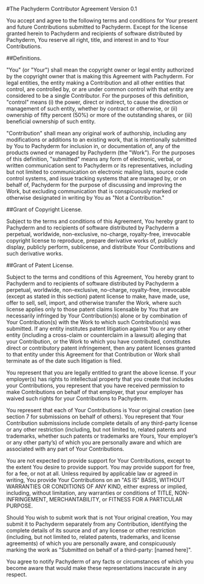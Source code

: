 #The Pachyderm Contributor Agreement Version 0.1

You accept and agree to the following terms and conditions for Your present and
future Contributions submitted to Pachyderm. Except for the license granted
herein to Pachyderm and recipients of software distributed by Pachyderm, You
reserve all right, title, and interest in and to Your Contributions.

##Definitions.

"You" (or "Your") shall mean the copyright owner or legal entity authorized by
the copyright owner that is making this Agreement with Pachyderm. For legal
entities, the entity making a Contribution and all other entities that control,
are controlled by, or are under common control with that entity are considered
to be a single Contributor. For the purposes of this definition, "control"
means (i) the power, direct or indirect, to cause the direction or management
of such entity, whether by contract or otherwise, or (ii) ownership of fifty
percent (50%) or more of the outstanding shares, or (iii) beneficial ownership
of such entity.

"Contribution" shall mean any original work of authorship, including any
modifications or additions to an existing work, that is intentionally submitted
by You to Pachyderm for inclusion in, or documentation of, any of the products
owned or managed by Pachyderm (the "Work"). For the purposes of this
definition, "submitted" means any form of electronic, verbal, or written
communication sent to Pachyderm or its representatives, including but not
limited to communication on electronic mailing lists, source code control
systems, and issue tracking systems that are managed by, or on behalf of,
Pachyderm for the purpose of discussing and improving the Work, but excluding
communication that is conspicuously marked or otherwise designated in writing
by You as "Not a Contribution."

##Grant of Copyright License.

Subject to the terms and conditions of this Agreement, You hereby grant to
Pachyderm and to recipients of software distributed by Pachyderm a perpetual,
worldwide, non-exclusive, no-charge, royalty-free, irrevocable copyright
license to reproduce, prepare derivative works of, publicly display, publicly
perform, sublicense, and distribute Your Contributions and such derivative
works.

##Grant of Patent License.

Subject to the terms and conditions of this Agreement, You hereby grant to
Pachyderm and to recipients of software distributed by Pachyderm a perpetual,
worldwide, non-exclusive, no-charge, royalty-free, irrevocable (except as
stated in this section) patent license to make, have made, use, offer to sell,
sell, import, and otherwise transfer the Work, where such license applies only
to those patent claims licensable by You that are necessarily infringed by Your
Contribution(s) alone or by combination of Your Contribution(s) with the Work
to which such Contribution(s) was submitted. If any entity institutes patent
litigation against You or any other entity (including a cross-claim or
counterclaim in a lawsuit) alleging that your Contribution, or the Work to
which you have contributed, constitutes direct or contributory patent
infringement, then any patent licenses granted to that entity under this
Agreement for that Contribution or Work shall terminate as of the date such
litigation is filed.

You represent that you are legally entitled to grant the above license. If your
employer(s) has rights to intellectual property that you create that includes
your Contributions, you represent that you have received permission to make
Contributions on behalf of that employer, that your employer has waived such
rights for your Contributions to Pachyderm.

You represent that each of Your Contributions is Your original creation (see
section 7 for submissions on behalf of others). You represent that Your
Contribution submissions include complete details of any third-party license or
any other restriction (including, but not limited to, related patents and
trademarks, whether such patents or trademarks are Yours, Your employer’s or
any other party’s) of which you are personally aware and which are associated
with any part of Your Contributions.

You are not expected to provide support for Your Contributions, except to the
extent You desire to provide support. You may provide support for free, for a
fee, or not at all. Unless required by applicable law or agreed in writing, You
provide Your Contributions on an "AS IS" BASIS, WITHOUT WARRANTIES OR
CONDITIONS OF ANY KIND, either express or implied, including, without
limitation, any warranties or conditions of TITLE, NON- INFRINGEMENT,
MERCHANTABILITY, or FITNESS FOR A PARTICULAR PURPOSE.

Should You wish to submit work that is not Your original creation, You may
submit it to Pachyderm separately from any Contribution, identifying the
complete details of its source and of any license or other restriction
(including, but not limited to, related patents, trademarks, and license
agreements) of which you are personally aware, and conspicuously marking the
work as "Submitted on behalf of a third-party: [named here]".

You agree to notify Pachyderm of any facts or circumstances of which you become
aware that would make these representations inaccurate in any respect.
